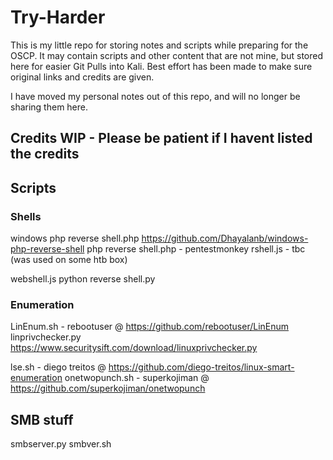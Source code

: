 # Try-Harder

This is my little repo for storing notes and scripts while preparing for the OSCP. It may contain scripts and other content that are not mine, but stored here for easier Git Pulls into Kali. Best effort has been made to make sure original links and credits are given.

I have moved my personal notes out of this repo, and will no longer be sharing them here.


## Credits **WIP - Please be patient if I havent listed the credits**

## Scripts


### Shells
windows php reverse shell.php https://github.com/Dhayalanb/windows-php-reverse-shell
php reverse shell.php - pentestmonkey
rshell.js - tbc (was used on some htb box)


webshell.js
python reverse shell.py


### Enumeration

LinEnum.sh - rebootuser @ https://github.com/rebootuser/LinEnum
linprivchecker.py https://www.securitysift.com/download/linuxprivchecker.py

lse.sh - diego treitos @ https://github.com/diego-treitos/linux-smart-enumeration
onetwopunch.sh - superkojiman @ https://github.com/superkojiman/onetwopunch

## SMB stuff

smbserver.py
smbver.sh

